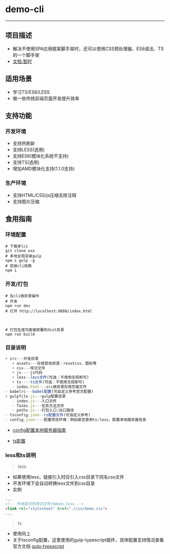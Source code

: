 # demo-cli

-----------------------

## 项目描述
- 解决不使用SPA应用框架脚手架时，还可以使用CSS预处理器、ES6语法、TS的一个脚手架
- [文档:暂时](https://shuaxindiary.github.io/2020/04/11/%E5%85%B6%E4%BB%96/demo-cli/#more)
## 适用场景
- 学习TS/ES6/LESS
- 做一些传统前端页面开发提升效率

## 支持功能

### 开发环境
- 支持热刷新
- 支持LESS(选用)
- 支持ES6(模块化系统不支持)
- 支持TS(选用)
- 增加AMD模块化支持(1.1.0支持)

### 生产环境
- 支持HTML/CSS/js压缩去除注释
- 支持图片压缩

## 食用指南

### 环境配置
```shell
# 下载本lci
git clone xxx
# 本地全局安装gulp
npm i gulp -g
# 安装cli依赖
npm i 
```
### 开发/打包
```shell
# 在cli根目录操作
# 开发 
npm run dev
# 打开 http://localhost:8080/index.html



# 打包生成可直接部署的dist目录
npm run build
```

### 目录说明
```js
+ src---开发目录
   + assets---存放其他资源：resetcss、图标等
   + css---样式文件
   + js----js代码
   + less--less文件(可选：不使用无视即可)
   + ts----ts文件(可选：不使用无视即可)
   - index.html---src根目录存放页面文件
- babelrc---babel配置(可自定义参考官方配置)
+ gulpfile.js---gulp配置目录
   - index.js---入口文件
   - Tasks.js---任务方法文件
   - paths.js---打包入口/出口路径
- tsconfig.json--ts配置文件(可自定义参考)
- config.json----配置项目环境：例如是否使用ts/less、配置本地服务器信息
```

- [config配置本地服务器指南](https://www.npmjs.com/package/gulp-connect)

- [ts配置](https://typescript.bootcss.com/tsconfig-json.html) 

### less和ts说明
>less
- 如果使用less，链接引入时应引入css目录下同名css文件
- 开发环境下会自动转换less文件到css目录
- 实例
```html
...
<!-- 作用该页的样式文件为demo.less -->
<link rel="stylesheet" href="./css/demo.css">
...
```

>ts
- 使用同上
- 关于tsconfig配置，这里使用的gulp-typescript插件，具体配置支持情况查看官方文档 [gulp-typescript](https://www.npmjs.com/package/gulp-typescript)
